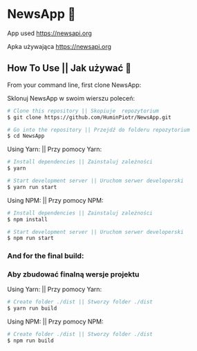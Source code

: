 # NewsApp 	📅
App used https://newsapi.org 

Apka używająca https://newsapi.org


## How To Use || Jak używać 🔧

From your command line, first clone NewsApp: 

Sklonuj NewsApp w swoim wierszu poleceń: 

```bash
# Clone this repository || Skopiuje  repozytorium
$ git clone https://github.com/HuminPiotr/NewsApp.git

# Go into the repository || Przejdź do folderu repozytorium
$ cd NewsApp

```
Using Yarn: || Przy pomocy Yarn:

```bash
# Install dependencies || Zainstaluj zależności
$ yarn

# Start development server || Uruchom serwer developerski
$ yarn run start
```

Using NPM: || Przy pomocy NPM:

```bash
# Install dependencies || Zainstaluj zależności
$ npm install

# Start development server || Uruchom serwer developerski
$ npm run start
```

### And for the final build: 

### Aby zbudować finalną wersje projektu

Using Yarn: || Przy pomocy Yarn:

```bash
# Create folder ./dist || Stworzy folder ./dist
$ yarn run build

```

Using NPM: || Przy pomocy NPM:

```bash
# Create folder ./dist || Stworzy folder ./dist
$ npm run build

```



